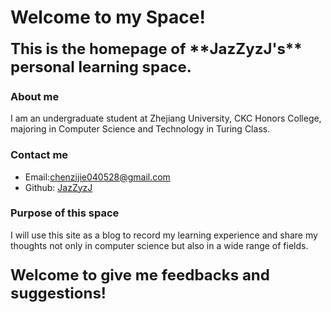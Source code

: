 # Welcome to my Space!


<span style="font-size: 24px; font-weight: bold;">
This is the homepage of **JazZyzJ's** personal learning space.
</span>

### About me
I am an undergraduate student at Zhejiang University, CKC Honors College, majoring in Computer Science and Technology in Turing Class.

### Contact me
- Email:chenzijie040528@gmail.com
- Github: [JazZyzJ](https://github.com/JazZyzJ/)
  
### Purpose of this space
I will use this site as a blog to record my learning experience and share my thoughts not only in computer science but also in a wide range of fields.  

<p style="font-size: 24px; font-weight: bold;">Welcome to give me feedbacks and suggestions!</p>

